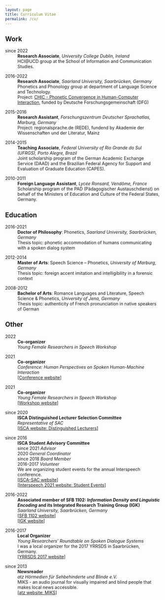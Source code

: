 ```yaml
---
layout: page
title: Curriculum Vitae
permalink: /cv/
---
```


## Work
<dl>
	<dt>since 2022</dt>	
	<dd><strong>Research Associate</strong>, <em>University College Dublin, Ireland</em></dd>
	<dd>HCI@UCD group at the School of Information and Communication Studies.</dd>
</dl>

<dl>
	<dt>2016-2022</dt>	
	<dd><strong>Research Associate</strong>, <em>Saarland University, Saarbrücken, Germany</em></dd>
	<dd>Phonetics and Phonology group at department of Language Science and Technology.</dd>
	<dd>Project: <a href="https://ioonaa.github.io/chicproject/" target="_blank" rel="noopener">CHIC - Phonetic Convergence in Human-Computer Interaction</a>, funded by Deutsche Forschungsgemeinschaft (DFG)</dd>
</dl>

<dl>
	<dt>2015-2016</dt>	
	<dd><strong>Research Assistant</strong>, <em>Forschungszentrum Deutscher Sprachatlas, Marburg, Germany</em></dd>
	<dd>Project: regionalsprache.de (REDE), fundend by Akademie der Wissenschaften und der Literatur, Mainz</dd>
</dl>

<dl>
	<dt>2014-2015</dt>	
	<dd><strong>Teaching Associate</strong>, <em>Federal University of Rio Grande do Sul (UFRGS), Porto Alegre, Brazil</em></dd>
	<dd>Joint scholarship program of the German Academic Exchange Service (DAAD) and the Brazilian Federal Agency for Support and Evaluation of Graduate Education (CAPES).</dd>
</dl>

<dl>
	<dt>2010-2011</dt>	
	<dd><strong>Foreign Language Assistant</strong>, <em>Lycée Ronsard, Vendôme, France</em></dd>
	<dd>Scholarship program of the PAD (Pädagogischer Austauschdienst) on behalf of the Ministers of Education and Culture of the Federal States, Germany.</dd>
</dl>

## Education

<dl>
	<dt>2016-2021</dt>	
	<dd><strong>Doctor of Philosophy</strong>: Phonetics, <em>Saarland University, Saarbrücken, Germany</em><br>
	Thesis topic: phonetic accommodation of humans communicating with a spoken dialog system</dd>
</dl>

<dl>
	<dt>2012-2014</dt>	
	<dd><strong>Master of Arts</strong>: Speech Science – Phonetics, <em>University of Marburg, Germany</em><br>
	Thesis topic: foreign accent imitation and intelligibility in a forensic context</dd>
</dl>

<dl>
	<dt>2008-2012</dt>	
	<dd><strong>Bachelor of Arts</strong>: Romance Languages and Literature, Speech Science & Phonetics, <em>University of Jena, Germany</em><br>
	Thesis topic: authenticity of French pronunciation in native speakers of German</dd>
	
</dl>

## Other

<dl>
	<dt>2022</dt>	
	<dd><strong>Co-organizer</strong><br>
	<em>Young Female Researchers in Speech Workshop</em></dd>
</dl>

<dl>
	<dt>2021</dt>	
	<dd><strong>Co-organizer</strong><br>
	<em>Conference: Human Perspectives on Spoken Human-Machine Interaction</em><br>
	[<a href="https://www.frias.uni-freiburg.de/de/veranstaltungen/nachwuchskonferenzen/SpoHuMa21" target="_blank" rel="noopener">Conference website</a>]</dd>
</dl>

<dl>
	<dt>2021</dt>	
	<dd><strong>Co-organizer</strong><br>
	<em>Young Female Researchers in Speech Workshop</em><br>
	[<a href="https://sites.google.com/view/yfrsw-2021" target="_blank" rel="noopener">Workshop website</a>]</dd>
</dl>


<dl>
	<dt>since 2020</dt>	
	<dd><strong>ISCA Distinguished Lecturer Selection Committee</strong><br>
	<em>Representative of SAC</em><br>
	[<a href="https://www.isca-speech.org/iscaweb/index.php/distinguished-lecturers" target="_blank" rel="noopener">ISCA website: Distinguished Lecturers</a>]</dd>
</dl>

<dl>
	<dt>since 2016</dt>	
	<dd><strong>ISCA Student Advisory Committee</strong><br>
		since 2021 <em>Advisor</em><br>
		2020 <em>General Coordinator</em><br>
		since 2018 <em>Board Member</em><br>
		2016-2017 <em>Volunteer</em></dd>
	<dd>We are organizing student events for the annual Interspeech conference.<br>
	[<a href="http://www.isca-students.org/sacweb/" target="_blank" rel="noopener">ISCA-SAC website</a>]<br>
	[<a href="https://www.interspeech2021.org/student-information/student-events" target="_blank" rel="noopener">Interspeech 2021 website: Student Events</a>]</dd>
	
</dl>

<dl>
	<dt>2016-2022</dt>	
	<dd><strong>Associated member of SFB 1102: <i>Information Density and Linguistic Encoding</i> and its Integrated Research Training Group (IGK)</strong><br>
	<em>Saarland University, Saarbrücken, Germany</em><br>
	[<a href="http://www.sfb1102.uni-saarland.de/" target="_blank" rel="noopener">SFB 1102 website</a>]<br>
	[<a href="http://www.sfb1102.uni-saarland.de/?page_id=1275" target="_blank" rel="noopener">IGK website</a>]
	</dd>
</dl>

<dl>
	<dt>2016-2017</dt>	
	<dd><strong>Local Organizer</strong><br>
	<em>Young Researchers' Roundtable on Spoken Dialogue Systems</em></dd>
	<dd>I was a local organizer for the 2017 YRRSDS in Saarbrücken, Germany.<br>
	[<a href="https://www.sites.google.com/site/2017yrrsds" target="_blank" rel="noopener">YRRSDS 2017 website</a>]</dd> 
</dl>

<dl>
	<dt>since 2013</dt>	
	<dd><strong>Newsreader</strong><br>
	<em>atz Hörmedien für Sehbehinderte und Blinde e.V.</em></dd>
	<dd>MIKS - an audio journal for visually impaired and blind people that makes local news accessible.<br>
	[<a href="https://www.blindenzeitung.de/index.php/service/auskunft-2?eid=241" target="_blank" rel="noopener">atz website: MIKS</a>]</dd>
</dl>


